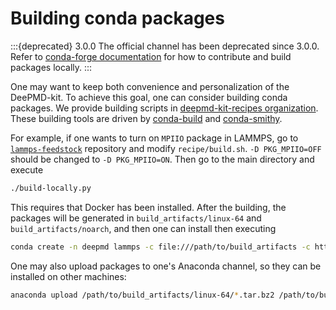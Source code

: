 # Building conda packages

:::{deprecated} 3.0.0
The official channel has been deprecated since 3.0.0.
Refer to [conda-forge documentation](https://conda-forge.org/docs/maintainer/adding_pkgs/) for how to contribute and build packages locally.
:::

One may want to keep both convenience and personalization of the DeePMD-kit. To achieve this goal, one can consider building conda packages. We provide building scripts in [deepmd-kit-recipes organization](https://github.com/deepmd-kit-recipes/). These building tools are driven by [conda-build](https://github.com/conda/conda-build) and [conda-smithy](https://github.com/conda-forge/conda-smithy).

For example, if one wants to turn on `MPIIO` package in LAMMPS, go to [`lammps-feedstock`](https://github.com/deepmd-kit-recipes/lammps-feedstock/) repository and modify `recipe/build.sh`. `-D PKG_MPIIO=OFF` should be changed to `-D PKG_MPIIO=ON`. Then go to the main directory and execute

```sh
./build-locally.py
```

This requires that Docker has been installed. After the building, the packages will be generated in `build_artifacts/linux-64` and `build_artifacts/noarch`, and then one can install then executing
```sh
conda create -n deepmd lammps -c file:///path/to/build_artifacts -c https://conda.deepmodeling.com -c nvidia
```

One may also upload packages to one's Anaconda channel, so they can be installed on other machines:

```sh
anaconda upload /path/to/build_artifacts/linux-64/*.tar.bz2 /path/to/build_artifacts/noarch/*.tar.bz2
```
